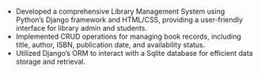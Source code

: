 - Developed a comprehensive Library Management System using Python’s Django framework and HTML/CSS,
providing a user-friendly interface for library admin and students.
- Implemented CRUD operations for managing book records, including title, author, ISBN, publication date, and
availability status.
- Utilized Django’s ORM to interact with a Sqlite database for efficient data storage and retrieval.
